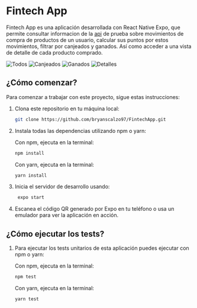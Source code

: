 # Fintech App

Fintech App es una aplicación desarrollada con React Native Expo, que permite consultar informacion de la [api](https://6222994f666291106a29f999.mockapi.io/api/v1/products) de prueba sobre movimientos de compra de productos de un usuario, calcular sus puntos por estos movimientos, filtrar por canjeados y ganados. Así como acceder a una vista de detalle de cada producto comprado.

![Todos](https://github.com/bryanscalzo97/FintechApp/blob/main/assets/screens/todos.png)
![Canjeados](https://github.com/bryanscalzo97/FintechApp/blob/main/assets/screens/canjeados.png)
![Ganados](https://github.com/bryanscalzo97/FintechApp/blob/main/assets/screens/ganados.png)
![Detalles](https://github.com/bryanscalzo97/FintechApp/blob/main/assets/screens/details.png)


## ¿Cómo comenzar?

Para comenzar a trabajar con este proyecto, sigue estas instrucciones:

1. Clona este repositorio en tu máquina local: 
    ```bash
    git clone https://github.com/bryanscalzo97/FintechApp.git
    ```
2. Instala todas las dependencias utilizando npm o yarn:

     Con npm, ejecuta en la terminal:
     ```bash
     npm install
     ```
     Con yarn, ejecuta en la terminal:
     ```bash
     yarn install
     ```
3. Inicia el servidor de desarrollo usando:
    ```bash
     expo start
     ```
4. Escanea el código QR generado por Expo en tu teléfono o usa un emulador para ver la aplicación en acción.


## ¿Cómo ejecutar los tests?
1. Para ejecutar los tests unitarios de esta aplicación puedes ejecutar con npm o yarn:

     Con npm, ejecuta en la terminal:
     ```bash
     npm test
     ```
     Con yarn, ejecuta en la terminal:
     ```bash
     yarn test
     ```

